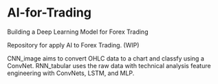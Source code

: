 # AI-for-Trading
Building a Deep Learning Model for Forex Trading


Repository for apply AI to Forex Trading. (WIP)

CNN_image aims to convert OHLC data to a chart and classfy using a ConvNet.
RNN_tabular uses the raw data with technical analysis feature engineering with ConvNets, LSTM, and MLP.
